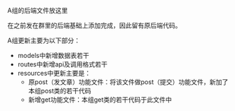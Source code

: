 A组的后端文件放这里

在之前发在群里的后端基础上添加完成，因此留有原后端代码。

A组更新主要为以下部分：

- models中新增数据表若干
- routes中新增api及调用格式若干
- resources中更新主要是：
  - 原post（发文章）功能文件：将该文件做post（提交）功能文件，新加了本组post类的若干代码
  - 新增get功能文件：本组get类的若干代码于此文件中